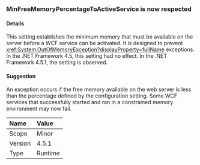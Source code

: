 ### MinFreeMemoryPercentageToActiveService is now respected

#### Details

This setting establishes the minimum memory that must be available on the server before a WCF service can be activated. It is designed to prevent <xref:System.OutOfMemoryException?displayProperty=fullName> exceptions. In the .NET Framework 4.5, this setting had no effect. In the .NET Framework 4.5.1, the setting is observed.

#### Suggestion

An exception occurs if the free memory available on the web server is less than the percentage defined by the configuration setting. Some WCF services that successfully started and ran in a constrained memory environment may now fail.

| Name    | Value       |
|:--------|:------------|
| Scope   |Minor|
|Version|4.5.1|
|Type|Runtime|

<!-- TODO: Affected APIs? -->
